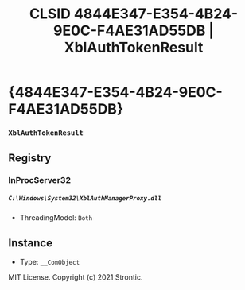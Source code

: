 ﻿---
title: "CLSID 4844E347-E354-4B24-9E0C-F4AE31AD55DB | XblAuthTokenResult"
excerpt: What is COM-Object CLSID 4844E347-E354-4B24-9E0C-F4AE31AD55DB?
---

# {4844E347-E354-4B24-9E0C-F4AE31AD55DB}

### `XblAuthTokenResult`

## Registry


### InProcServer32

##### `C:\Windows\System32\XblAuthManagerProxy.dll`
* ThreadingModel: `Both`

## Instance

* Type: `__ComObject`

MIT License. Copyright (c) 2021 Strontic.


